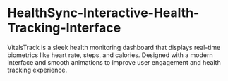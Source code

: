 # HealthSync-Interactive-Health-Tracking-Interface
VitalsTrack is a sleek health monitoring dashboard that displays real-time biometrics like heart rate, steps, and calories. Designed with a modern interface and smooth animations to improve user engagement and health tracking experience.
